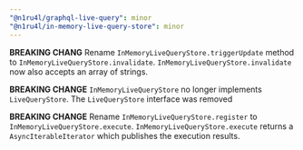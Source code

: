 ```yaml
---
"@n1ru4l/graphql-live-query": minor
"@n1ru4l/in-memory-live-query-store": minor
---
```


**BREAKING CHANG** Rename `InMemoryLiveQueryStore.triggerUpdate` method to `InMemoryLiveQueryStore.invalidate`. `InMemoryLiveQueryStore.invalidate` now also accepts an array of strings.

**BREAKING CHANGE** `InMemoryLiveQueryStore` no longer implements `LiveQueryStore`. The `LiveQueryStore` interface was removed

**BREAKING CHANGE** Rename `InMemoryLiveQueryStore.register` to `InMemoryLiveQueryStore.execute`. `InMemoryLiveQueryStore.execute` returns a `AsyncIterableIterator` which publishes the execution results.
